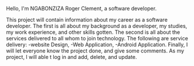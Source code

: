 Hello, I'm NGABONZIZA Roger Clement, a software developer.

This project will contain information about my career as a software developer.
The first is all about my background as a developer, my studies, my work experience, and other skills gotten.
The second is all about the services delivered to all whom to join technology. The following are service delivery:
	-website Design,
        -Web Application,
	-Android Application.
Finally, I will let everyone know the project done, and give some comments.
As my project, I will able t log in and add, delete, and update. 

